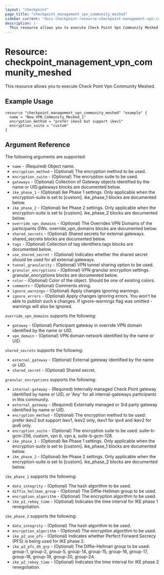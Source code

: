 ```yaml
---
layout: "checkpoint"
page_title: "checkpoint_management_vpn_community_meshed"
sidebar_current: "docs-checkpoint-resource-checkpoint-management-vpn-community-meshed"
description: |-
  This resource allows you to execute Check Point Vpn Community Meshed.
---
```


# Resource: checkpoint_management_vpn_community_meshed

This resource allows you to execute Check Point Vpn Community Meshed.

## Example Usage


```hcl
resource "checkpoint_management_vpn_community_meshed" "example" {
  name = "New_VPN_Community_Meshed_1"
  encryption_method = "prefer ikev2 but support ikev1"
  encryption_suite = "custom"
}
```

## Argument Reference

The following arguments are supported:

* `name` - (Required) Object name. 
* `encryption_method` - (Optional) The encryption method to be used. 
* `encryption_suite` - (Optional) The encryption suite to be used. 
* `gateways` - (Optional) Collection of Gateway objects identified by the name or UID.gateways blocks are documented below.
* `ike_phase_1` - (Optional) Ike Phase 1 settings. Only applicable when the encryption-suite is set to [custom]. ike_phase_1 blocks are documented below.
* `ike_phase_2` - (Optional) Ike Phase 2 settings. Only applicable when the encryption-suite is set to [custom]. ike_phase_2 blocks are documented below.
* `override_vpn_domains` - (Optional) The Overrides VPN Domains of the participants GWs. override_vpn_domains blocks are documented below.
* `shared_secrets` - (Optional) Shared secrets for external gateways. shared_secrets blocks are documented below.
* `tags` - (Optional) Collection of tag identifiers.tags blocks are documented below.
* `use_shared_secret` - (Optional) Indicates whether the shared secret should be used for all external gateways.
* `tunnel_granularity` - (Optional) VPN tunnel sharing option to be used.
* `granular_encryptions` - (Optional) VPN granular encryption settings. granular_encryptions blocks are documented below.
* `color` - (Optional) Color of the object. Should be one of existing colors. 
* `comments` - (Optional) Comments string. 
* `ignore_warnings` - (Optional) Apply changes ignoring warnings. 
* `ignore_errors` - (Optional) Apply changes ignoring errors. You won't be able to publish such a changes. If ignore-warnings flag was omitted - warnings will also be ignored. 


`override_vpn_domains` supports the following:

* `gateway` - (Optional) Participant gateway in override VPN domain identified by the name or UID. 
* `vpn_domain` - (Optional) VPN domain network identified by the name or UID. 


`shared_secrets` supports the following:

* `external_gateway` - (Optional) External gateway identified by the name or UID. 
* `shared_secret` - (Optional) Shared secret. 

`granular_encryptions` supports the following:

* `internal-gateway` - (Required) Internally managed Check Point gateway identified by name or UID, or 'Any' for all internal-gateways participants in this community.
* `external_gateway` - (Required) Externally managed or 3rd party gateway identified by name or UID.
* `encryption_method` - (Optional) The encryption method to be used: prefer ikev2 but support ikev1, ikev2 only, ikev1 for ipv4 and ikev2 for ipv6 only.
* `encryption_suite` - (Optional) The encryption suite to be used: suite-b-gcm-256, custom, vpn b, vpn a, suite-b-gcm-128.
* `ike_phase_1` - (Optional) Ike Phase 1 settings. Only applicable when the encryption-suite is set to [custom]. ike_phase_1 blocks are documented below.
* `ike_phase_2` - (Optional) Ike Phase 2 settings. Only applicable when the encryption-suite is set to [custom]. ike_phase_2 blocks are documented below.

`ike_phase_1` supports the following:

* `data_integrity` - (Optional) The hash algorithm to be used.
* `diffie_hellman_group` - (Optional) The Diffie-Hellman group to be used.
* `encryption_algorithm` - (Optional) The encryption algorithm to be used.
* `ike_p1_rekey_time` - (Optional) Indicates the time interval for IKE phase 1 renegotiation.


`ike_phase_2` supports the following:

* `data_integrity` - (Optional) The hash algorithm to be used.
* `encryption_algorithm` - (Optional) The encryption algorithm to be used.
* `ike_p2_use_pfs` - (Optional) Indicates whether Perfect Forward Secrecy (PFS) is being used for IKE phase 2.
* `ike_p2_pfs_dh_grp` - (Optional) The Diffie-Hellman group to be used: group-1, group-2, group-5, group-14, group-15, group-16, group-17, group-18, group-19, group-20, group-24.
* `ike_p2_rekey_time` - (Optional) Indicates the time interval for IKE phase 2 renegotiation.